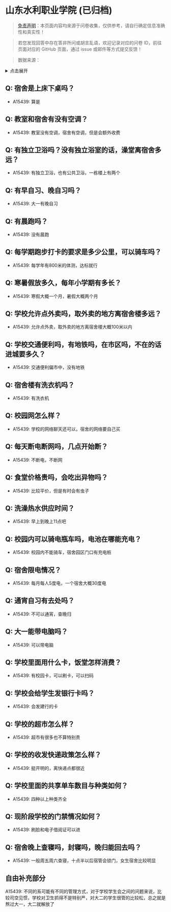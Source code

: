 # 山东水利职业学院 (已归档)

> [免责声明](https://colleges.chat/#_3)：本页面内容均来源于问卷收集，仅供参考，请自行确定信息准确性和真实性！

> 若您发现回答中存在答非所问或胡言乱语，欢迎记录对应的问卷 ID，前往页面对应的 GitHub 页面，通过 issue 或邮件等方式提交反馈！

> 数据来源：

<details><summary>点击展开</summary>
<ul>
<li>A15439: 695955927@qq.com (2022 年 07 月)</li>
</ul>
</details>

## Q: 宿舍是上床下桌吗？

- A15439: 算是

## Q: 教室和宿舍有没有空调？

- A15439: 教室没有空调，宿舍有空调，但是会额外收费

## Q: 有独立卫浴吗？没有独立浴室的话，澡堂离宿舍多远？

- A15439: 有独立卫浴，也有公共卫浴，一栋楼上有两个

## Q: 有早自习、晚自习吗？

- A15439: 大一有晚自习

## Q: 有晨跑吗？

- A15439: 没有晨跑

## Q: 每学期跑步打卡的要求是多少公里，可以骑车吗？

- A15439: 每学年有800米的体测，达标就行

## Q: 寒暑假放多久，每年小学期有多长？

- A15439: 寒假大概一个月，暑假大概两个月

## Q: 学校允许点外卖吗，取外卖的地方离宿舍楼多远？

- A15439: 允许点外卖，取外卖的地方离宿舍楼大概100米以内

## Q: 学校交通便利吗，有地铁吗，在市区吗，不在的话进城要多久？

- A15439: 交通便利偏市中，没有地铁

## Q: 宿舍楼有洗衣机吗？

- A15439: 有洗衣机

## Q: 校园网怎么样？

- A15439: 学校的网络聊天还可以，宿舍的网络要自己买

## Q: 每天断电断网吗，几点开始断？

- A15439: 不断电，不断网

## Q: 食堂价格贵吗，会吃出异物吗？

- A15439: 比较平价，但是有时会有虫子

## Q: 洗澡热水供应时间？

- A15439: 早上到晚上11点吧

## Q: 校园内可以骑电瓶车吗，电池在哪能充电？

- A15439: 校园内不能骑车，宿舍园区门口有充电桩

## Q: 宿舍限电情况？

- A15439: 每月每人5度电，一个宿舍大概30度电

## Q: 通宵自习有去处吗？

- A15439: 不可以通宵，查晚归

## Q: 大一能带电脑吗？

- A15439: 可以带电脑

## Q: 学校里面用什么卡，饭堂怎样消费？

- A15439: 有校园卡，可以刷卡，可以扫码

## Q: 学校会给学生发银行卡吗？

- A15439: 会发建行的卡

## Q: 学校的超市怎么样？

- A15439: 超市有很多也不算特别贵

## Q: 学校的收发快递政策怎么样？

- A15439: 挺开明的，离快递点都很近

## Q: 学校里面的共享单车数目与种类如何？

- A15439: 四种以上种类齐全

## Q: 现阶段学校的门禁情况如何？

- A15439: 刷脸和电子借阅证可以进

## Q: 宿舍晚上查寝吗，封寝吗，晚归能回去吗？

- A15439: 一般周五周六查寝，十点半以后宿管会锁门，女生宿舍比较明显

## 自由补充部分

A15439: 不同的系可能有不同的管理方式，对于学校学生会之间的问题来说，比较司空见惯，学校对卫生抓得不是特别严，对大二的学生很管的比较松，总之就是熬过大一，大二就解放了